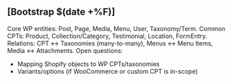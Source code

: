 ## [Bootstrap $(date +%F)]
Core WP entities: Post, Page, Media, Menu, User, Taxonomy/Term.
Common CPTs: Product, Collection/Category, Testimonial, Location, FormEntry.
Relations: CPT ↔ Taxonomies (many-to-many), Menus ↔ Menu Items, Media ↔ Attachments.
Open questions:
- Mapping Shopify objects to WP CPTs/taxonomies
- Variants/options (if WooCommerce or custom CPT is in-scope)
